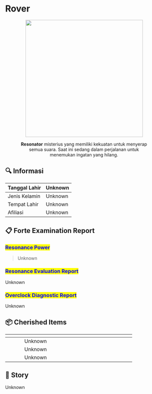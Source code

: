 # Rover

<div align="center"><figure><img src="https://wuthering.wiki/img/rolecard_1501.png" alt="" width="375"><figcaption><p><strong>Resonator</strong> misterius yang memiliki kekuatan untuk menyerap semua suara. Saat ini sedang dalam perjalanan untuk menemukan ingatan yang hilang.</p></figcaption></figure></div>

## :mag: Informasi

| Tanggal Lahir | Unknown |
| ------------- | ------- |
| Jenis Kelamin | Unknown |
| Tempat Lahir  | Unknown |
| Afiliasi      | Unknown |

## :clipboard: Forte Examination Report

### <mark style="color:blue;">**Resonance Power**</mark>

> Unknown

### <mark style="color:blue;">Resonance Evaluation Report</mark>

Unknown

### <mark style="color:blue;">Overclock Diagnostic Report</mark>

Unknown

## :package: Cherished Items

<table data-header-hidden><thead><tr><th width="178" align="center"></th><th width="180"></th><th></th></tr></thead><tbody><tr><td align="center">Unknown</td><td></td><td></td></tr><tr><td align="center">Unknown</td><td></td><td></td></tr><tr><td align="center">Unknown</td><td></td><td></td></tr></tbody></table>

## :scroll: Story

Unknown
